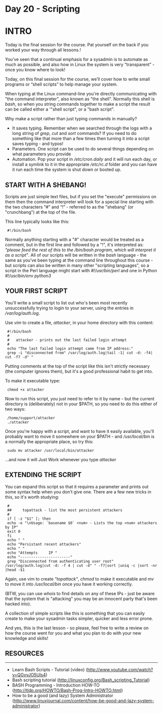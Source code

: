 # Day 20 - Scripting

# INTRO
Today is the final session for the course. Pat yourself on the back if you worked your way through all lessons.!

You’ve seen that a continual emphasis for a sysadmin is to automate as much as possible, and also how in Linux the system is very “transparent” - once you know where to look!

Today, on this final session for the course, we’ll cover how to write small programs or “shell scripts” to help manage your system.

When typing at the Linux command-line you're directly communicating with "the command interpreter", also known as "the shell". Normally this shell is _bash_, so when you string commands together to make a script the result can be called either a '"shell script", or a "bash script".

Why make a script rather than just typing commands in manually?

* It saves typing. Remember when we searched through the logs with a long string of _grep_, _cut_ and _sort_ commands? If you need to do something like that more than a few times then turning it into a script saves typing - and typos!
* Parameters. One script can be used to do several things depending on what parameters you provide
* Automation. Pop your script in _/etc/cron.daily_ and it will run each day, or install a symlink to it in the appropriate _/etc/rc.d_ folder and you can have it run each time the system is shut down or booted up.


## START WITH A SHEBANG!

Scripts are just simple text files, but if you set the "execute" permissions on them then the command interpreter will look for a special line starting with the two characters “#” and “!” - referred to as the "shebang" (or "crunchbang") at the top of the file. 

This line typically looks like this:

     #!/bin/bash

Normally anything starting with a "#" character would be treated as a comment, but in the first line and followed by a "!", it's interpreted as: _"please feed the rest of this to the /bin/bash program, which will interpret it as a script"_. All of our scripts will be written in the _bash_ language - the same as you’ve been typing at the command line throughout this course - but scripts can also be written in many other "scripting languages", so a script in the Perl language might start with _#!/usr/bin/perl_ and one in Python _#!/usr/bin/env python3_

## YOUR FIRST SCRIPT
You'll write a small script to list out who's been most recently unsuccessfully trying to login to your server, using the entries in _/var/log/auth.log_.  

Use _vim_ to create a file, _attacker_, in your home directory with this content:

     #!/bin/bash
     #
     #   attacker - prints out the last failed login attempt
     #
     echo "The last failed login attempt came from IP address:"
     grep -i "disconnected from" /var/log/auth.log|tail -1| cut -d: -f4| cut -f7 -d" "

Putting comments at the top of the script like this isn't strictly necessary (the computer ignores them), but it's a good professional habit to get into.

To make it executable type: 

     chmod +x attacker

Now to run this script, you just need to refer to it by name - but the current directory is (deliberately) not in your $PATH, so you need to do this either of two ways:

     /home/support/attacker
     ./attacker

Once you're happy with a script, and want to have it easily available, you'll probably want to move it somewhere on your $PATH - and _/usr/local/bin_ is a normally the appropriate place, so try this:

     sudo mv attacker /usr/local/bin/attacker

...and now it will Just Work whenever you type _attacker_


## EXTENDING THE SCRIPT
You can expand this script so that it requires a parameter and prints out some syntax help when you don't give one. There are a few new tricks in this, so it's worth studying:

     #
     ##  	topattack - list the most persistent attackers
     #
     if [ -z "$1" ]; then
     echo -e "\nUsage: `basename $0` <num> - Lists the top <num> attackers by IP"
     exit 0
     fi
     echo " "
     echo "Persistant recent attackers"
     echo " "
     echo "Attempts   	IP "
     echo "-----------------------"
     grep "Disconnected from authenticating user root" /var/log/auth.log|cut -d: -f 4 | cut -d" " -f7|sort |uniq -c |sort -nr |head -$1

Again, use vim to create _"topattack"_, _chmod_ to make it executable and _mv_ to move it into _/usr/local/bin_ once you have it working correctly.

(BTW, you can use _whois_ to find details on any of these IPs - just be aware that the system that is "attacking" you may be an innocent party that's been hacked into).

A collection of simple scripts like this is something that you can easily create to make your sysadmin tasks simpler, quicker and less error prone.

And yes, this is the last lesson - so please, feel free to write a review on how the course went for you and what you plan to do with your new knowledge and skills!


## RESOURCES
------------------------------------------------------------
* Learn Bash Scripts - Tutorial (video) (http://www.youtube.com/watch?v=QGvvJO5UIs4)
* Bash scripting tutorial (http://linuxconfig.org/Bash_scripting_Tutorial)
* BASH Programming - Introduction HOW-TO (http://tldp.org/HOWTO/Bash-Prog-Intro-HOWTO.html)
* How to be a good (and lazy) System Administrator (http://www.linuxjournal.com/content/how-be-good-and-lazy-system-administrator)

